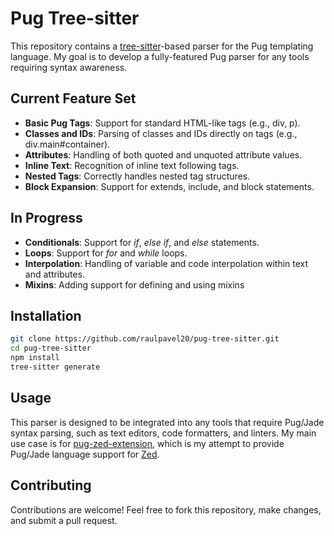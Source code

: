 # Pug Tree-sitter

This repository contains a [tree-sitter](https://tree-sitter.github.io/tree-sitter/)-based parser for the Pug templating language. My goal is to develop a fully-featured Pug parser for any tools requiring syntax awareness.

## Current Feature Set
 - **Basic Pug Tags**: Support for standard HTML-like tags (e.g., div, p).
 - **Classes and IDs**: Parsing of classes and IDs directly on tags (e.g., div.main#container).
 - **Attributes**: Handling of both quoted and unquoted attribute values.
 - **Inline Text**: Recognition of inline text following tags.
 - **Nested Tags**: Correctly handles nested tag structures.
 - **Block Expansion**: Support for extends, include, and block statements.

## In Progress
 - **Conditionals**: Support for *if*, *else if*, and *else* statements.
 - **Loops**: Support for *for* and *while* loops.
 - **Interpolation**: Handling of variable and code interpolation within text and attributes.
 - **Mixins**: Adding support for defining and using mixins

## Installation

```bash
git clone https://github.com/raulpavel20/pug-tree-sitter.git
cd pug-tree-sitter
npm install
tree-sitter generate
```

## Usage

This parser is designed to be integrated into any tools that require Pug/Jade syntax parsing, such as text editors, code formatters, and linters.
My main use case is for [pug-zed-extension](https://github.com/raulpavel20/pug-zed-extension), which is my attempt to provide Pug/Jade language support for [Zed](https://zed.dev/).

## Contributing

Contributions are welcome! Feel free to fork this repository, make changes, and submit a pull request.
